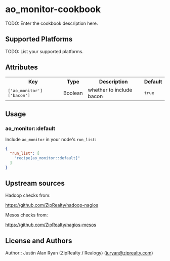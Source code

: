 # ao_monitor-cookbook

TODO: Enter the cookbook description here.

## Supported Platforms

TODO: List your supported platforms.

## Attributes

<table>
  <tr>
    <th>Key</th>
    <th>Type</th>
    <th>Description</th>
    <th>Default</th>
  </tr>
  <tr>
    <td><tt>['ao_monitor']['bacon']</tt></td>
    <td>Boolean</td>
    <td>whether to include bacon</td>
    <td><tt>true</tt></td>
  </tr>
</table>

## Usage

### ao_monitor::default

Include `ao_monitor` in your node's `run_list`:

```json
{
  "run_list": [
    "recipe[ao_monitor::default]"
  ]
}
```

## Upstream sources

Hadoop checks from:

  https://github.com/ZipRealty/hadoop-nagios

Mesos checks from:

  https://github.com/ZipRealty/nagios-mesos

## License and Authors

Author:: Justin Alan Ryan (ZipRealty / Realogy) (<juryan@ziprealty.com>)

